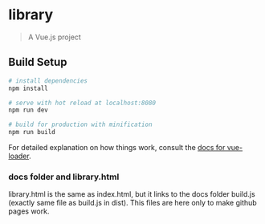 # library

> A Vue.js project

## Build Setup

``` bash
# install dependencies
npm install

# serve with hot reload at localhost:8080
npm run dev

# build for production with minification
npm run build
```

For detailed explanation on how things work, consult the [docs for vue-loader](http://vuejs.github.io/vue-loader).

### docs folder and library.html
library.html is the same as index.html, but it links to the docs folder build.js (exactly same file as build.js in dist). This files are here only to make github pages work.